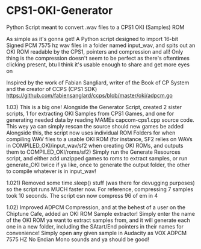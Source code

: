 # CPS1-OKI-Generator
Python Script meant to convert .wav files to a CPS1 OKI (Samples) ROM

As simple as it's gonna get! A Python script designed to import 16-bit Signed PCM 7575 hz wav files in a folder named input_wav, and spits out an OKI ROM readable by the CPS1, pointers and compression and all! Only thing is the compression doesn't seem to be perfect as there's oftentimes clicking present, btu I think it's usable enough to share and get more eyes on

Inspired by the work of Fabian Sangliard, writer of the Book of CP System and the creator of CCPS (CPS1 SDK)
https://github.com/fabiensanglard/ccps/blob/master/oki/adpcm.go

1.03) This is a big one! Alongside the Generator Script, created 2 sister scripts, 1 for extracting OKI Samples from CPS1 Games, and one for generating needed data by reading MAMEs
capcom-cps1.cpp source code. This wey ya can simply rescan the source should new games be added
Alongside this, the script now uses individual ROM Folders for when compiling WAV files to a usable OKI ROM (for instance, SF2 relies on WAVs in COMPILED_OKI/input_wav/sf2 when creating OKI ROMs, and outputs them to COMPILED_OKI/roms/sf2)
Simply run the Generate Resources script, and either add unzipped games to roms to extract samples, or run generate_OKI twice if ya like, once to generate the output folder, the other to compile whatever is in input_wav!

1.021) Removed some time.sleep() stuff (was there for devugging purposes) so the script runs MUCH faster now. For reference, compressing 7 samples took 10 seconds. The script csn now compress 96 of em in 4

1.02) Improved ADPCM Compression, and at the behest of a user on the Chiptune Cafe, added an OKI ROM Sample extractor! Simply enter the name of the OKI ROM ya want to extract samples from, and it will generate each one in a new folder, including the SAtart/End pointers in their names for convenience! Simply open any given sample in Audacity as VOX ADPCM 7575 HZ No Endian Mono sounds and ya should be good!
